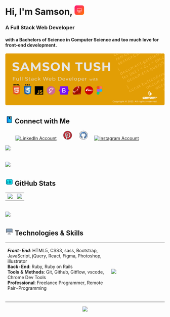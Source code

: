 # Hi, I'm Samson, <img height="30" src="images/laptop (1).png">
### A Full Stack Web Developer 
#### with a Bachelors of Science in Computer Science and too much love for front-end development.
<img src="images/banner.png" alt="Samson Mbaziira github banner" width="auto"/>

## <img height="25" src="images/contact.png">  Connect with Me

&nbsp; &nbsp; &nbsp; &nbsp;
<a href="https://github.com/SamTush"><img src="https://res.cloudinary.com/neontuts/image/upload/v1659228895/Icons/linkedin_xaaedy.png" title="LinkedIn | Samson mbaziira" alt="LinkedIn Account" width="30"/></a>
&nbsp; &nbsp;
<a href="https://www.pinterest.com/samsonTm/"><img src="images/pinterest.png" title="Pinterest | Mbaziira Samson" alt="Pinterest Account" width="30"/></a>
&nbsp; &nbsp;
<a href="https://github.com/SamTush"><img src="images/github.png" title="github | Mbaziira Samson" alt="github Account" width="30"/></a>
&nbsp; &nbsp;
<a href="https://www.instagram.com/samsomtm/"><img src="https://res.cloudinary.com/neontuts/image/upload/v1659228895/Icons/instagram_amcnyc.png" title="Instagram | Samson tush" alt="Instagram Account" width="30"/></a>

![](https://komarev.com/ghpvc/?username=SamTush&label=PROFILE+VISITS&style=for-the-badge&color=3c84d9)

<h2><img src="./borderseparator.gif"/></h2>

 ## <img height="25" src="images/statistic.png">  GitHub Stats
  
<div margin-left="100"><table><tr><td width="50%" margin-left="100"><img src="https://github-readme-streak-stats.herokuapp.com?user=samtush&hide_border=true&ring=fb8c00&sideNums=ffffff&stroke=ffffff&background=000000&sideLabels=ffffff&dates=ffffff&fire=fb8c00&currStreakLabel=fb8c00&currStreakNum=ffffff&date_format=M%20j%5B%2C%20Y%5D"></td><td width="50%"><img src="https://github-readme-stats.vercel.app/api?username=samtush&show_icons=true&hide_border=true&title_color=ffffff&icon_color=fb8c00&text_color=939393&bg_color=000000"></td></tr></table></div>

<h2><img src="./borderseparator.gif"/></h2>

  ## <img height="25" src="images/laptop.png"> Technologies & Skills
  
  <div align="center"><table><tr>
 <td width="65%">
  
  ***Front-End***: HTML5, CSS3, sass, Bootstrap, JavaScript, jQuery, React, Figma, Photoshop, illustrator<br>
  **Back-End**: Ruby, Ruby on Rails <br>
  **Tools & Methods**: Git, Github, Gitflow, vscode, Chrome Dev Tools <br>
  **Professional**: Freelance Programmer, Remote Pair-Programming <br><br>
  
 </td>
 <td width="35%"><img src="https://github-readme-stats.vercel.app/api/top-langs/?username=SamTush&layout=compact&theme=dark&hide_border=true"></td></tr></table></div>
  
<p align="center">
  <a href="https://skillicons.dev">
    <img src="https://skillicons.dev/icons?i=html,css,sass,bootstrap,js,jquery,figma,ps,ai,ruby,rails,git,github,githubactions,vscode" />
</a>
</p>






